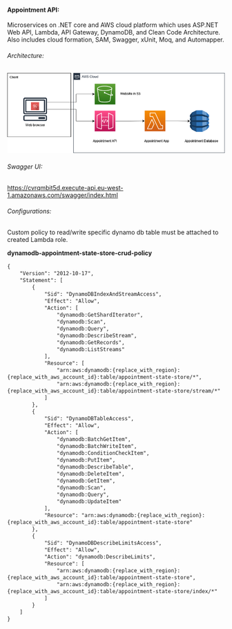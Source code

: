 #### Appointment API: 

Microservices on .NET core and AWS cloud platform which uses ASP.NET Web API, Lambda, API Gateway, DynamoDB, and Clean Code Architecture. 
Also includes cloud formation, SAM, Swagger, xUnit, Moq, and Automapper.



###### Architecture: 

![alt text](https://github.com/CyborgHead/appointment/blob/main/architecture.png?raw=true)



###### Swagger UI: 

https://cvrqmbit5d.execute-api.eu-west-1.amazonaws.com/swagger/index.html 



###### Configurations: 

Custom policy to read/write specific dynamo db table must be attached to created Lambda role.


**dynamodb-appointment-state-store-crud-policy**

```
{
    "Version": "2012-10-17",
    "Statement": [
        {
            "Sid": "DynamoDBIndexAndStreamAccess",
            "Effect": "Allow",
            "Action": [
                "dynamodb:GetShardIterator",
                "dynamodb:Scan",
                "dynamodb:Query",
                "dynamodb:DescribeStream",
                "dynamodb:GetRecords",
                "dynamodb:ListStreams"
            ],
            "Resource": [
                "arn:aws:dynamodb:{replace_with_region}:{replace_with_aws_account_id}:table/appointment-state-store/*",
                "arn:aws:dynamodb:{replace_with_region}:{replace_with_aws_account_id}:table/appointment-state-store/stream/*"
            ]
        },
        {
            "Sid": "DynamoDBTableAccess",
            "Effect": "Allow",
            "Action": [
                "dynamodb:BatchGetItem",
                "dynamodb:BatchWriteItem",
                "dynamodb:ConditionCheckItem",
                "dynamodb:PutItem",
                "dynamodb:DescribeTable",
                "dynamodb:DeleteItem",
                "dynamodb:GetItem",
                "dynamodb:Scan",
                "dynamodb:Query",
                "dynamodb:UpdateItem"
            ],
            "Resource": "arn:aws:dynamodb:{replace_with_region}:{replace_with_aws_account_id}:table/appointment-state-store"
        },
        {
            "Sid": "DynamoDBDescribeLimitsAccess",
            "Effect": "Allow",
            "Action": "dynamodb:DescribeLimits",
            "Resource": [
                "arn:aws:dynamodb:{replace_with_region}:{replace_with_aws_account_id}:table/appointment-state-store",
                "arn:aws:dynamodb:{replace_with_region}:{replace_with_aws_account_id}:table/appointment-state-store/index/*"
            ]
        }
    ]
}
```
